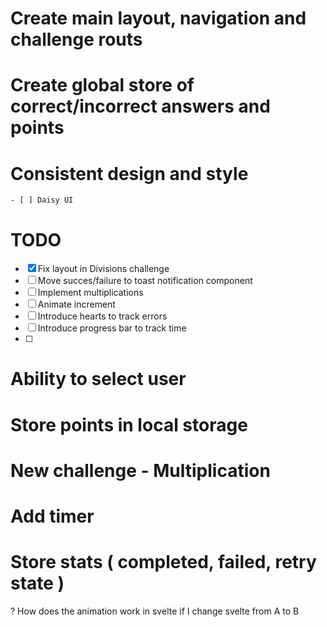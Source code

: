 # Create main layout, navigation and challenge routs

# Create global store of correct/incorrect answers and points


# Consistent design and style
    - [ ] Daisy UI

# TODO
- [x] Fix layout in Divisions challenge
- [ ] Move succes/failure to toast notification component
- [ ] Implement multiplications
- [ ] Animate increment
- [ ] Introduce hearts to track errors
- [ ] Introduce progress bar to track time
- [ ] 
# Ability to select user


# Store points in local storage


# New challenge - Multiplication


# Add timer


# Store stats ( completed, failed, retry state )



? How does the animation work in svelte if I change svelte from A to B
